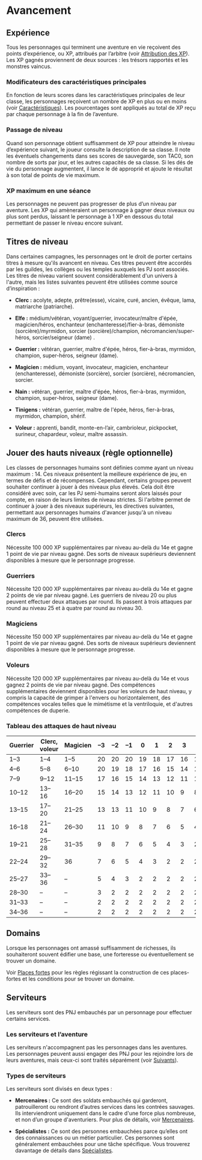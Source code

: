 # Avancement

## Expérience

Tous les personnages qui terminent une aventure en vie reçoivent des
points d’expérience, ou XP, attribués par l’arbitre (voir 
[Attribution des XP](../Jouer_aventures/Attribution_des_XP.md)). Les XP gagnés proviennent de
deux sources : les trésors rapportés et les monstres vaincus.

### Modificateurs des caractéristiques principales

En fonction de leurs scores dans les caractéristiques principales de
leur classe, les personnages reçoivent un nombre de XP en plus ou en
moins (voir [Caractéristiques](Caractéristiques.md)). Les
pourcentages sont appliqués au total de XP reçu par chaque personnage à
la fin de l’aventure.

### Passage de niveau

Quand son personnage obtient suffisamment de XP pour atteindre le niveau
d’expérience suivant, le joueur consulte la description de sa classe. Il
note les éventuels changements dans ses scores de sauvegarde, son TAC0, 
son nombre de sorts par jour, et les autres capacités de sa classe. Si
les dés de vie du personnage augmentent, il lance le dé approprié et
ajoute le résultat à son total de points de vie maximum.

### XP maximum en une séance

Les personnages ne peuvent pas progresser de plus d’un niveau par
aventure. Les XP qui amèneraient un personnage à gagner deux niveaux ou
plus sont perdus, laissant le personnage à 1 XP en dessous du total
permettant de passer le niveau encore suivant.

## Titres de niveau

Dans certaines campagnes, les personnages ont le droit de porter
certains titres à mesure qu'ils avancent en niveau. Ces titres peuvent
être accordés par les guildes, les collèges ou les temples auxquels les
PJ sont associés. Les titres de niveau varient souvent considérablement
d'un univers à l'autre, mais les listes suivantes peuvent être utilisées
comme source d’inspiration :

  - **Clerc :** acolyte, adepte, prêtre(esse), vicaire, curé, ancien, 
    évêque, lama, matriarche (patriarche).

  - **Elfe :** médium/vétéran, voyant/guerrier, invocateur/maître
    d'épée, magicien/héros, enchanteur (enchanteresse)/fier-à-bras,
    démoniste (sorcière)/myrmidon, sorcier (sorcière)/champion,
    nécromancien/super-héros, sorcier/seigneur (dame) .

  - **Guerrier :** vétéran, guerrier, maître d'épée, héros, fier-à-bras, 
    myrmidon, champion, super-héros, seigneur (dame).

  - **Magicien :** médium, voyant, invocateur, magicien, enchanteur
    (enchanteresse), démoniste (sorcière), sorcier (sorcière),
    nécromancien, sorcier.

  - **Nain :** vétéran, guerrier, maître d'épée, héros, fier-à-bras, 
    myrmidon, champion, super-héros, seigneur (dame).

  - **Tinigens :** vétéran, guerrier, maître de l'épée, héros, 
    fier-à-bras, myrmidon, champion, shérif.

  - **Voleur :** apprenti, bandit, monte-en-l’air, cambrioleur, 
    pickpocket, surineur, chapardeur, voleur, maître assassin.

## Jouer des hauts niveaux (règle optionnelle)

Les classes de personnages humains sont définies comme ayant un niveau
maximum : 14. Ces niveaux présentent la meilleure expérience de jeu, en
termes de défis et de récompenses. Cependant, certains groupes peuvent
souhaiter continuer à jouer à des niveaux plus élevés. Cela doit être
considéré avec soin, car les PJ semi-humains seront alors laissés pour
compte, en raison de leurs limites de niveau strictes. Si l'arbitre
permet de continuer à jouer à des niveaux supérieurs, les directives
suivantes, permettant aux personnages humains d'avancer jusqu'à un
niveau maximum de 36, peuvent être utilisées.

### Clercs

Nécessite 100 000 XP supplémentaires par niveau au-delà du 14e et gagne
1 point de vie par niveau gagné. Des sorts de niveaux supérieurs
deviennent disponibles à mesure que le personnage progresse.

### Guerriers

Nécessite 120 000 XP supplémentaires par niveau au-delà du 14e et gagne
2 points de vie par niveau gagné. Les guerriers de niveau 20 ou plus
peuvent effectuer deux attaques par round. Ils passent à trois attaques
par round au niveau 25 et à quatre par round au niveau 30.

### Magiciens

Nécessite 150 000 XP supplémentaires par niveau au-delà du 14e et gagne
1 point de vie par niveau gagné. Des sorts de niveaux supérieurs
deviennent disponibles à mesure que le personnage progresse.

### Voleurs

Nécessite 120 000 XP supplémentaires par niveau au-delà du 14e et vous
gagnez 2 points de vie par niveau gagné. Des compétences supplémentaires
deviennent disponibles pour les voleurs de haut niveau, y compris la
capacité de grimper à l'envers ou horizontalement, des compétences
vocales telles que le mimétisme et la ventriloquie, et d'autres
compétences de duperie.

### Tableau des attaques de haut niveau

| Guerrier | Clerc, voleur | Magicien | –3 | –2 | –1 | 0  | 1  | 2  | 3  | 4  | 5  | 6  | 7  | 8  | 9  |
|----------|---------------|----------|----|----|----|----|----|----|----|----|----|----|----|----|----|
| 1–3      | 1–4           | 1–5      | 20 | 20 | 20 | 19 | 18 | 17 | 16 | 15 | 14 | 13 | 12 | 11 | 10 |
| 4–6      | 5–8           | 6–10     | 20 | 19 | 18 | 17 | 16 | 15 | 14 | 13 | 12 | 11 | 10 | 9  | 8  |
| 7–9      | 9–12          | 11–15    | 17 | 16 | 15 | 14 | 13 | 12 | 11 | 10 | 9  | 8  | 7  | 6  | 5  |
| 10–12    | 13–16         | 16–20    | 15 | 14 | 13 | 12 | 11 | 10 | 9  | 8  | 7  | 6  | 5  | 4  | 3  |
| 13–15    | 17–20         | 21–25    | 13 | 13 | 11 | 10 | 9  | 8  | 7  | 6  | 5  | 4  | 3  | 2  | 2  |
| 16–18    | 21–24         | 26–30    | 11 | 10 | 9  | 8  | 7  | 6  | 5  | 4  | 3  | 2  | 2  | 2  | 2  |
| 19–21    | 25–28         | 31–35    | 9  | 8  | 7  | 6  | 5  | 4  | 3  | 2  | 2  | 2  | 2  | 2  | 2  |
| 22–24    | 29–32         | 36       | 7  | 6  | 5  | 4  | 3  | 2  | 2  | 2  | 2  | 2  | 2  | 2  | 2  |
| 25–27    | 33–36         | –        | 5  | 4  | 3  | 2  | 2  | 2  | 2  | 2  | 2  | 2  | 2  | 2  | 2  |
| 28–30    | –             | –        | 3  | 2  | 2  | 2  | 2  | 2  | 2  | 2  | 2  | 2  | 2  | 2  | 2  |
| 31–33    | –             | –        | 2  | 2  | 2  | 2  | 2  | 2  | 2  | 2  | 2  | 2  | 2  | 2  | 2  |
| 34–36    | –             | –        | 2  | 2  | 2  | 2  | 2  | 2  | 2  | 2  | 2  | 2  | 2  | 2  | 2  |

## Domains

Lorsque les personnages ont amassé suffisamment de richesses, ils
souhaiteront souvent édifier une base, une forteresse ou éventuellement
se trouver un domaine.

Voir [Places fortes](../Equipement_services/Places_fortes.md) pour les règles régissant la
construction de ces places-fortes et les conditions pour se trouver un
domaine.

## Serviteurs

Les serviteurs sont des PNJ embauchés par un personnage pour effectuer
certains services.

### Les serviteurs et l’aventure

Les serviteurs n'accompagnent pas les personnages dans les aventures.
Les personnages peuvent aussi engager des PNJ pour les rejoindre lors de
leurs aventures, mais ceux-ci sont traités séparément (voir
[Suivants](../Equipement_services/Suivants.md)).

### Types de serviteurs

Les serviteurs sont divisés en deux types :

  - **Mercenaires :** Ce sont des soldats embauchés qui garderont, 
    patrouilleront ou rendront d’autres services dans les contrées
    sauvages. Ils interviendront uniquement dans le cadre d'une force
    plus nombreuse, et non d’un groupe d'aventuriers. Pour plus de
    détails, voir [Mercenaires](../Equipement_services/Mercenaires.md).

  - **Spécialistes :** Ce sont des personnes embauchées parce qu’elles
    ont des connaissances ou un métier particulier. Ces personnes sont
    généralement embauchées pour une tâche spécifique. Vous trouverez
    davantage de détails dans [Spécialistes](../Equipement_services/Spécialistes.md).
